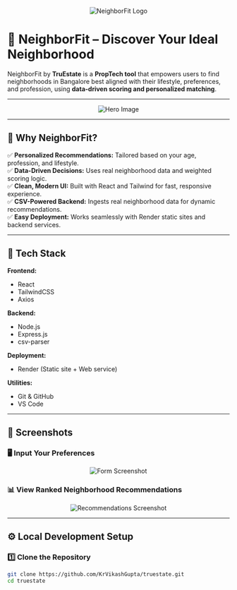 <p align="center">
  <img src="[[![image](https://github.com/user-attachments/assets/04d9ed0a-f178-4dfb-b4d7-6340a6839f0c)
"](https://www.google.com/url?sa=i&url=https%3A%2F%2Fwww.justdial.com%2FNanded%2FTruestate-Near-D-Mart-Wadi-Budruk%2F9999P2462-2462-231019143650-D8V8_BZDET&psig=AOvVaw0RGJhLkHplLZkRiTMTNdfh&ust=1752178406938000&source=images&cd=vfe&opi=89978449&ved=0CBQQjRxqFwoTCOjxrIzMsI4DFQAAAAAdAAAAABAE)](https://content.jdmagicbox.com/comp/nanded/v8/9999p2462.2462.231019143650.d8v8/catalogue/ircgtzndx28d8d7-s7idi60e7c.jpg)" alt="NeighborFit Logo">
</p>

# 🏡 NeighborFit – Discover Your Ideal Neighborhood

NeighborFit by **TruEstate** is a **PropTech tool** that empowers users to find neighborhoods in Bangalore best aligned with their lifestyle, preferences, and profession, using **data-driven scoring and personalized matching**.

---

<p align="center">
  <img src="https://via.placeholder.com/800x400?text=NeighborFit+Hero+Image" alt="Hero Image">
</p>

---

## 🌟 Why NeighborFit?

✅ **Personalized Recommendations:** Tailored based on your age, profession, and lifestyle.  
✅ **Data-Driven Decisions:** Uses real neighborhood data and weighted scoring logic.  
✅ **Clean, Modern UI:** Built with React and Tailwind for fast, responsive experience.  
✅ **CSV-Powered Backend:** Ingests real neighborhood data for dynamic recommendations.  
✅ **Easy Deployment:** Works seamlessly with Render static sites and backend services.

---

## 🚀 Tech Stack

**Frontend:**
- React
- TailwindCSS
- Axios

**Backend:**
- Node.js
- Express.js
- csv-parser

**Deployment:**
- Render (Static site + Web service)

**Utilities:**
- Git & GitHub
- VS Code

---

## 📸 Screenshots

### 🖥️ Input Your Preferences
<p align="center">
  <img src="https://via.placeholder.com/600x300?text=Form+Input+Screenshot" alt="Form Screenshot">
</p>

### 📊 View Ranked Neighborhood Recommendations
<p align="center">
  <img src="https://via.placeholder.com/600x300?text=Recommendations+Screenshot" alt="Recommendations Screenshot">
</p>

---

## ⚙️ Local Development Setup

### 1️⃣ Clone the Repository

```bash
git clone https://github.com/KrVikashGupta/truestate.git
cd truestate

